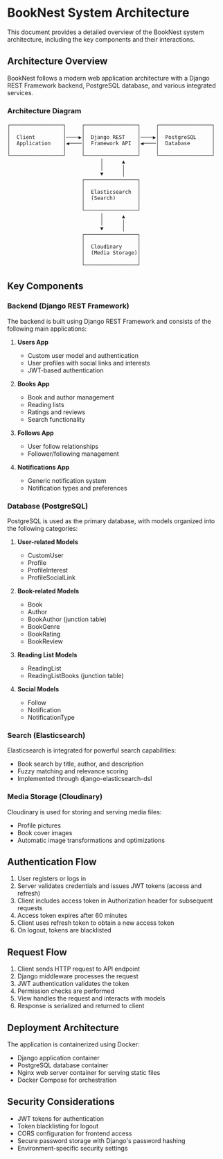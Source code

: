 # BookNest System Architecture

This document provides a detailed overview of the BookNest system architecture, including the key components and their interactions.

## Architecture Overview

BookNest follows a modern web application architecture with a Django REST Framework backend, PostgreSQL database, and various integrated services.

### Architecture Diagram

```
┌─────────────────┐     ┌─────────────────┐     ┌─────────────────┐
│                 │     │                 │     │                 │
│  Client         │────▶│  Django REST    │────▶│  PostgreSQL     │
│  Application    │◀────│  Framework API  │◀────│  Database       │
│                 │     │                 │     │                 │
└─────────────────┘     └─────────────────┘     └─────────────────┘
                              │      ▲
                              │      │
                              ▼      │
                        ┌─────────────────┐
                        │                 │
                        │  Elasticsearch  │
                        │  (Search)       │
                        │                 │
                        └─────────────────┘
                              │      ▲
                              │      │
                              ▼      │
                        ┌─────────────────┐
                        │                 │
                        │  Cloudinary     │
                        │  (Media Storage)│
                        │                 │
                        └─────────────────┘
```

## Key Components

### Backend (Django REST Framework)

The backend is built using Django REST Framework and consists of the following main applications:

1. **Users App**
   - Custom user model and authentication
   - User profiles with social links and interests
   - JWT-based authentication

2. **Books App**
   - Book and author management
   - Reading lists
   - Ratings and reviews
   - Search functionality

3. **Follows App**
   - User follow relationships
   - Follower/following management

4. **Notifications App**
   - Generic notification system
   - Notification types and preferences

### Database (PostgreSQL)

PostgreSQL is used as the primary database, with models organized into the following categories:

1. **User-related Models**
   - CustomUser
   - Profile
   - ProfileInterest
   - ProfileSocialLink

2. **Book-related Models**
   - Book
   - Author
   - BookAuthor (junction table)
   - BookGenre
   - BookRating
   - BookReview

3. **Reading List Models**
   - ReadingList
   - ReadingListBooks (junction table)

4. **Social Models**
   - Follow
   - Notification
   - NotificationType

### Search (Elasticsearch)

Elasticsearch is integrated for powerful search capabilities:

- Book search by title, author, and description
- Fuzzy matching and relevance scoring
- Implemented through django-elasticsearch-dsl

### Media Storage (Cloudinary)

Cloudinary is used for storing and serving media files:

- Profile pictures
- Book cover images
- Automatic image transformations and optimizations

## Authentication Flow

1. User registers or logs in
2. Server validates credentials and issues JWT tokens (access and refresh)
3. Client includes access token in Authorization header for subsequent requests
4. Access token expires after 60 minutes
5. Client uses refresh token to obtain a new access token
6. On logout, tokens are blacklisted

## Request Flow

1. Client sends HTTP request to API endpoint
2. Django middleware processes the request
3. JWT authentication validates the token
4. Permission checks are performed
5. View handles the request and interacts with models
6. Response is serialized and returned to client

## Deployment Architecture

The application is containerized using Docker:

- Django application container
- PostgreSQL database container
- Nginx web server container for serving static files
- Docker Compose for orchestration

## Security Considerations

- JWT tokens for authentication
- Token blacklisting for logout
- CORS configuration for frontend access
- Secure password storage with Django's password hashing
- Environment-specific security settings